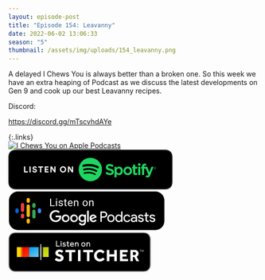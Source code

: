 ```yaml
---
layout: episode-post
title: "Episode 154: Leavanny"
date: 2022-06-02 13:06:33
season: "5"
thumbnail: /assets/img/uploads/154_leavanny.png
---
```

A delayed I Chews You is always better than a broken one. So this week we have an extra heaping of Podcast as we discuss the latest developments on Gen 9 and cook up our best Leavanny recipes.

Discord:

<https://discord.gg/mTscvhdAYe>

{:.links}  
[![I Chews You on Apple Podcasts](https://linkmaker.itunes.apple.com/en-us/badge-lrg.svg?releaseDate=2019-04-16T00:00:00Z&kind=podcast&bubble=podcasts)](https://podcasts.apple.com/us/podcast/154-leavanny/id1455409177?i=1000564968754)  [![I Chews You on Spotify](/assets/img/uploads/spotify-badge-button.svg)](https://open.spotify.com/episode/42mEOVKqNl8pUnOBHEYi5s?si=574c043d3fa54c91)  [![I Chews You on Google Podcasts](/assets/img/uploads/google-podcasts-badge-button.svg)](https://podcasts.google.com/feed/aHR0cDovL2ZlZWRzLmxpYnN5bi5jb20vMTY4ODIxL3Jzcw/episode/ZjNkODI4NmItMTM1ZC00MTZiLWExZjEtNzQxZTdjMzU4YWRm?sa=X&ved=0CAUQkfYCahcKEwjY75X8jpz4AhUAAAAAHQAAAAAQAQ)  [![I Chews You on Stitcher](/assets/img/uploads/stitcher-badge-button.svg)](https://www.stitcher.com/s?eid=93223401)